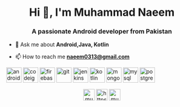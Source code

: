 <h1 align="center">Hi 👋, I'm Muhammad Naeem</h1>
<h3 align="center">A passionate Android developer from Pakistan</h3>



- 💬 Ask me about **Android,Java, Kotlin**

- 📫 How to reach me **naeem0313@gmail.com**



<p align="left"><img src="https://devicons.github.io/devicon/devicon.git/icons/android/android-original-wordmark.svg" alt="android" width="40" height="40"/> <img src="https://cdn.worldvectorlogo.com/logos/codeigniter.svg" alt="codeigniter" width="40" height="40"/> <img src="https://www.vectorlogo.zone/logos/firebase/firebase-icon.svg" alt="firebase" width="40" height="40"/> <img src="https://www.vectorlogo.zone/logos/git-scm/git-scm-icon.svg" alt="git" width="40" height="40"/> <img src="https://www.vectorlogo.zone/logos/jenkins/jenkins-icon.svg" alt="jenkins" width="40" height="40"/> <img src="https://www.vectorlogo.zone/logos/kotlinlang/kotlinlang-icon.svg" alt="kotlin" width="40" height="40"/> <img src="https://devicons.github.io/devicon/devicon.git/icons/mongodb/mongodb-original-wordmark.svg" alt="mongodb" width="40" height="40"/> <img src="https://devicons.github.io/devicon/devicon.git/icons/mysql/mysql-original-wordmark.svg" alt="mysql" width="40" height="40"/> <img src="https://devicons.github.io/devicon/devicon.git/icons/postgresql/postgresql-original-wordmark.svg" alt="postgresql" width="40" height="40"/></p><p align="center">
<a href="https://linkedin.com/in/muhammad-naeem-b0101091" target="blank"><img align="center" src="https://cdn.jsdelivr.net/npm/simple-icons@3.0.1/icons/linkedin.svg" alt="muhammad-naeem-b0101091" height="30" width="30" /></a>
<a href="https://stackoverflow.com/users/https://stackoverflow.com/users/9376686/muhammad-naeem" target="blank"><img align="center" src="https://cdn.jsdelivr.net/npm/simple-icons@3.0.1/icons/stackoverflow.svg" alt="https://stackoverflow.com/users/9376686/muhammad-naeem" height="30" width="30" /></a>
<a href="https://fb.com/muhammad.naeem0313" target="blank"><img align="center" src="https://cdn.jsdelivr.net/npm/simple-icons@3.0.1/icons/facebook.svg" alt="muhammad.naeem0313" height="30" width="30" /></a>
</p>

